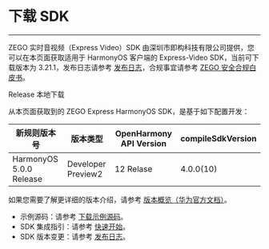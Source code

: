 # 下载 SDK

- - -

ZEGO 实时音视频（Express Video）SDK 由深圳市即构科技有限公司提供，您可以在本页面获取适用于 HarmonyOS 客户端的 Express-Video SDK，当前可下载版本为 3.21.1，发布日志请参考 [发布日志](https://doc-zh.zego.im/article/19405)，合规事宜请参考 [ZEGO 安全合规白皮书](https://doc-zh.zego.im/article/16142)。

<Card title="Express-Video SDK v3.21.1" href="https://artifact-sdk.zego.im/rtc/ZegoExpressVideo/ohos/ZegoExpressVideo-ohos-shared-ets.zip">
Release 本地下载
</Card>

从本页面获取到的 ZEGO Express HarmonyOS SDK，是基于如下配置开发：

|新规则版本号|版本类型|OpenHarmony API Version|compileSdkVersion|
|--|--|--|--|
|HarmonyOS 5.0.0 Release|Developer Preview2|12 Relase|4.0.0(10)|

如果您需要了解更详细的版本介绍，请参考 [版本概览（华为官方文档）](https://developer.huawei.com/consumer/cn/doc/harmonyos-releases-V5/releasenotes-overview-0000001602419138-V5?catalogVersion=V5)。

<Note title="说明">
 
- 示例源码：请参考 [下载示例源码](https://doc-zh.zego.im/article/19408)。
- SDK 集成指引：请参考 [快速开始](https://doc-zh.zego.im/article/19409)。
- SDK 版本变更：请参考 [发布日志](https://doc-zh.zego.im/article/19405)。
</Note>







